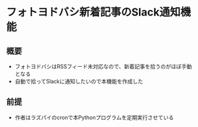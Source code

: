 # フォトヨドバシ新着記事のSlack通知機能

## 概要

- フォトヨドバシはRSSフィード未対応なので、新着記事を拾うのがほぼ手動となる
- 自動で拾ってSlackに通知したいので本機能を作成した

## 前提

- 作者はラズパイのcronで本Pythonプログラムを定期実行させている


